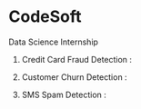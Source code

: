 # CodeSoft
Data Science Internship


1) Credit Card Fraud Detection :

3) Customer Churn Detection  :

4) SMS Spam Detection  :
